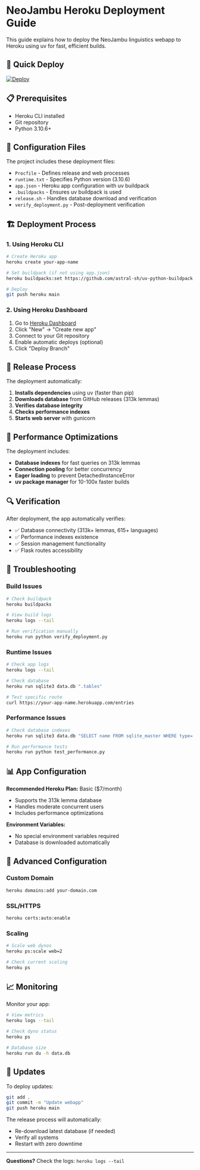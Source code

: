 # NeoJambu Heroku Deployment Guide

This guide explains how to deploy the NeoJambu linguistics webapp to Heroku using uv for fast, efficient builds.

## 🚀 Quick Deploy

[![Deploy](https://www.herokucdn.com/deploy/button.svg)](https://heroku.com/deploy)

## 📋 Prerequisites

- Heroku CLI installed
- Git repository
- Python 3.10.6+

## 🔧 Configuration Files

The project includes these deployment files:

- `Procfile` - Defines release and web processes
- `runtime.txt` - Specifies Python version (3.10.6)
- `app.json` - Heroku app configuration with uv buildpack
- `.buildpacks` - Ensures uv buildpack is used
- `release.sh` - Handles database download and verification
- `verify_deployment.py` - Post-deployment verification

## 🏗️ Deployment Process

### 1. Using Heroku CLI

```bash
# Create Heroku app
heroku create your-app-name

# Set buildpack (if not using app.json)
heroku buildpacks:set https://github.com/astral-sh/uv-python-buildpack

# Deploy
git push heroku main
```

### 2. Using Heroku Dashboard

1. Go to [Heroku Dashboard](https://dashboard.heroku.com)
2. Click "New" → "Create new app"
3. Connect to your Git repository
4. Enable automatic deploys (optional)
5. Click "Deploy Branch"

## 🔄 Release Process

The deployment automatically:

1. **Installs dependencies** using uv (faster than pip)
2. **Downloads database** from GitHub releases (313k lemmas)
3. **Verifies database integrity** 
4. **Checks performance indexes**
5. **Starts web server** with gunicorn

## 🎯 Performance Optimizations

The deployment includes:

- **Database indexes** for fast queries on 313k lemmas
- **Connection pooling** for better concurrency
- **Eager loading** to prevent DetachedInstanceError
- **uv package manager** for 10-100x faster builds

## 🔍 Verification

After deployment, the app automatically verifies:

- ✅ Database connectivity (313k+ lemmas, 615+ languages)  
- ✅ Performance indexes existence
- ✅ Session management functionality
- ✅ Flask routes accessibility

## 🐛 Troubleshooting

### Build Issues

```bash
# Check buildpack
heroku buildpacks

# View build logs
heroku logs --tail

# Run verification manually
heroku run python verify_deployment.py
```

### Runtime Issues

```bash
# Check app logs
heroku logs --tail

# Check database
heroku run sqlite3 data.db ".tables"

# Test specific route
curl https://your-app-name.herokuapp.com/entries
```

### Performance Issues

```bash
# Check database indexes
heroku run sqlite3 data.db "SELECT name FROM sqlite_master WHERE type='index' AND name LIKE 'idx_%'"

# Run performance tests
heroku run python test_performance.py
```

## 📊 App Configuration

**Recommended Heroku Plan:** Basic ($7/month)
- Supports the 313k lemma database
- Handles moderate concurrent users
- Includes performance optimizations

**Environment Variables:**
- No special environment variables required
- Database is downloaded automatically

## 🔧 Advanced Configuration

### Custom Domain

```bash
heroku domains:add your-domain.com
```

### SSL/HTTPS

```bash
heroku certs:auto:enable
```

### Scaling

```bash
# Scale web dynos
heroku ps:scale web=2

# Check current scaling
heroku ps
```

## 📈 Monitoring

Monitor your app:

```bash
# View metrics
heroku logs --tail

# Check dyno status  
heroku ps

# Database size
heroku run du -h data.db
```

## 🔄 Updates

To deploy updates:

```bash
git add .
git commit -m "Update webapp"
git push heroku main
```

The release process will automatically:
- Re-download latest database (if needed)
- Verify all systems
- Restart with zero downtime

---

**Questions?** Check the logs: `heroku logs --tail`